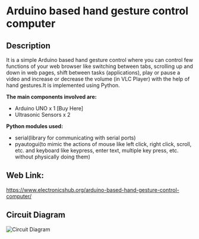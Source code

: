 # Arduino based hand gesture control computer
## Description
It is a simple Arduino based hand gesture control where you can control few functions of your web browser like switching between tabs, scrolling up and down in web pages, shift between tasks (applications), play or pause a video and increase or decrease the volume (in VLC Player) with the help of hand gestures.It is implemented using Python.


__The main components involved are:__
- Arduino UNO x 1  [Buy Here]
- Ultrasonic Sensors x 2 


__Python modules used:__
- serial(library for communicating with serial ports)
- pyautogui(to mimic the actions of mouse like left click, right click, scroll, etc. and keyboard like keypress, enter text, multiple key press, etc. without physically doing them)


## Web Link:
https://www.electronicshub.org/arduino-based-hand-gesture-control-computer/

## Circuit Diagram
![Circuit Diagram](https://www.electronicshub.org/wp-content/uploads/2017/11/Arduino-based-Hand-Gesture-Control-Image-1.jpg)
